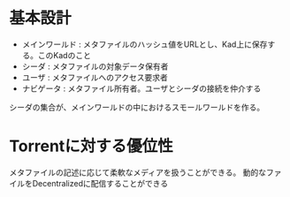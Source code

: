 # 基本設計

-   メインワールド : メタファイルのハッシュ値をURLとし、Kad上に保存する。このKadのこと
-   シーダ : メタファイルの対象データ保有者
-   ユーザ : メタファイルへのアクセス要求者
-   ナビゲータ : メタファイル所有者。ユーザとシーダの接続を仲介する

シーダの集合が、メインワールドの中におけるスモールワールドを作る。

# Torrentに対する優位性

メタファイルの記述に応じて柔軟なメディアを扱うことができる。
動的なファイルをDecentralizedに配信することができる
